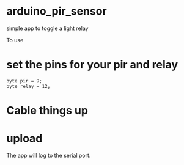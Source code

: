 arduino_pir_sensor
==================

simple app to toggle a light relay

To use
  # set the pins for your pir and relay
    byte pir = 9;
    byte relay = 12;
  # Cable things up
  # upload

The app will log to the serial port.
